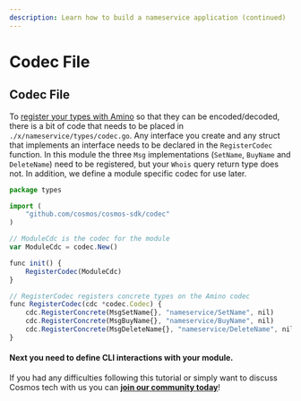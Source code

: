```yaml
---
description: Learn how to build a nameservice application (continued)
---
```


# Codec File

## Codec File <a id="codec-file"></a>

To [register your types with Amino](https://github.com/tendermint/go-amino#registering-types) so that they can be encoded/decoded, there is a bit of code that needs to be placed in `./x/nameservice/types/codec.go`. Any interface you create and any struct that implements an interface needs to be declared in the `RegisterCodec` function. In this module the three `Msg` implementations \(`SetName`, `BuyName` and `DeleteName`\) need to be registered, but your `Whois` query return type does not. In addition, we define a module specific codec for use later.

```javascript
package types

import (
	"github.com/cosmos/cosmos-sdk/codec"
)

// ModuleCdc is the codec for the module
var ModuleCdc = codec.New()

func init() {
	RegisterCodec(ModuleCdc)
}

// RegisterCodec registers concrete types on the Amino codec
func RegisterCodec(cdc *codec.Codec) {
	cdc.RegisterConcrete(MsgSetName{}, "nameservice/SetName", nil)
	cdc.RegisterConcrete(MsgBuyName{}, "nameservice/BuyName", nil)
	cdc.RegisterConcrete(MsgDeleteName{}, "nameservice/DeleteName", nil)
}
```

#### Next you need to define CLI interactions with your module. <a id="next-you-need-to-define-cli-interactions-with-your-module"></a>

If you had any difficulties following this tutorial or simply want to discuss Cosmos tech with us you can [**join our community today**](https://discord.gg/fszyM7K)!

